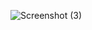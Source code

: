 ![Screenshot (3)](https://user-images.githubusercontent.com/87030202/199722490-38e8d3c0-0a10-42aa-bdf4-9d9f75b89f22.png)
